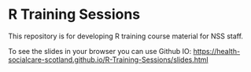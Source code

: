 # R Training Sessions

This repository is for developing R training course material for NSS staff.

To see the slides in your browser you can use Github IO: https://health-socialcare-scotland.github.io/R-Training-Sessions/slides.html
